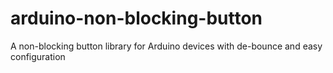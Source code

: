 # arduino-non-blocking-button
A non-blocking button library for Arduino devices with de-bounce and easy configuration
